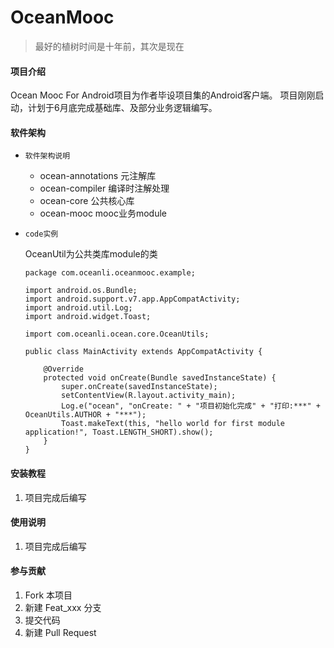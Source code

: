 # OceanMooc

> 最好的植树时间是十年前，其次是现在

#### 项目介绍
Ocean Mooc For Android项目为作者毕设项目集的Android客户端。
项目刚刚启动，计划于6月底完成基础库、及部分业务逻辑编写。

#### 软件架构
- `软件架构说明`
    - ocean-annotations 元注解库
    - ocean-compiler    编译时注解处理
    - ocean-core        公共核心库
    - ocean-mooc        mooc业务module  


- `code实例`  

    OceanUtil为公共类库module的类
    
    ```
    package com.oceanli.oceanmooc.example;
    
    import android.os.Bundle;
    import android.support.v7.app.AppCompatActivity;
    import android.util.Log;
    import android.widget.Toast;
    
    import com.oceanli.ocean.core.OceanUtils;
    
    public class MainActivity extends AppCompatActivity {
    
        @Override
        protected void onCreate(Bundle savedInstanceState) {
            super.onCreate(savedInstanceState);
            setContentView(R.layout.activity_main);
            Log.e("ocean", "onCreate: " + "项目初始化完成" + "打印:***" + OceanUtils.AUTHOR + "***");
            Toast.makeText(this, "hello world for first module application!", Toast.LENGTH_SHORT).show();
        }
    }

    ```
#### 安装教程

1. 项目完成后编写

#### 使用说明

1. 项目完成后编写

#### 参与贡献

1. Fork 本项目
2. 新建 Feat_xxx 分支
3. 提交代码
4. 新建 Pull Request
